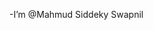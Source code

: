 -I’m @Mahmud Siddeky Swapnil 


<!-- <p  align="center">
    
<img src="https://user-images.githubusercontent.com/73097560/115834477-dbab4500-a447-11eb-908a-139a6edaec5c.gif"> 
    </p>
  
![snake gif](https://raw.githubusercontent.com/avinash-218/avinash-218/output/github-contribution-grid-snake.svg)
<p  align="center">
    
<img src="https://user-images.githubusercontent.com/73097560/115834477-dbab4500-a447-11eb-908a-139a6edaec5c.gif"> 
    </p> -->



